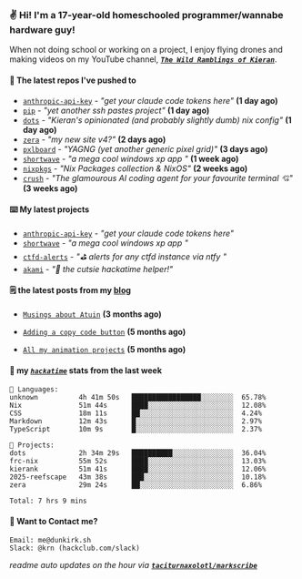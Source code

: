 ### ✌️ Hi! I'm a 17-year-old homeschooled programmer/wannabe hardware guy!

When not doing school or working on a project, I enjoy flying drones and making videos on my YouTube channel, [**_`The Wild Ramblings of Kieran`_**](https://youtube.com/@kieran.rambles).

#### 👷 The latest repos I've pushed to

- [`anthropic-api-key`](https://github.com/taciturnaxolotl/anthropic-api-key) - _"get your claude code tokens here"_ **(1 day ago)**
- [`pip`](https://github.com/taciturnaxolotl/pip) - _"yet another ssh pastes project"_ **(1 day ago)**
- [`dots`](https://github.com/taciturnaxolotl/dots) - _"Kieran's opinionated (and probably slightly dumb) nix config"_ **(1 day ago)**
- [`zera`](https://github.com/taciturnaxolotl/zera) - _"my new site v4?"_ **(2 days ago)**
- [`pxlboard`](https://github.com/taciturnaxolotl/pxlboard) - _"YAGNG (yet another generic pixel grid)"_ **(3 days ago)**
- [`shortwave`](https://github.com/taciturnaxolotl/shortwave) - _"a mega cool windows xp app "_ **(1 week ago)**
- [`nixpkgs`](https://github.com/NixOS/nixpkgs) - _"Nix Packages collection & NixOS"_ **(2 weeks ago)**
- [`crush`](https://github.com/charmbracelet/crush) - _"The glamourous AI coding agent for your favourite terminal 💘"_ **(3 weeks ago)**

#### ⌨️ My latest projects

- [`anthropic-api-key`](https://github.com/taciturnaxolotl/anthropic-api-key) - _"get your claude code tokens here"_
- [`shortwave`](https://github.com/taciturnaxolotl/shortwave) - _"a mega cool windows xp app "_
- [`ctfd-alerts`](https://github.com/taciturnaxolotl/ctfd-alerts) - _"⛳ alerts for any ctfd instance via ntfy "_
- [`akami`](https://github.com/taciturnaxolotl/akami) - _"🌷 the cutsie hackatime helper!"_

#### 🗒️ the latest posts from my [blog](https://dunkirk.sh)

- [`Musings about Atuin`](https://dunkirk.sh/blog/atuin/) **(3 months ago)**

- [`Adding a copy code button`](https://dunkirk.sh/blog/adding-a-copy-button/) **(5 months ago)**

- [`All my animation projects`](https://dunkirk.sh/blog/my-animations/) **(5 months ago)**



#### 📡 my [_`hackatime`_](https://waka.hackclub.com) stats from the last week

```text
💾 Languages:
unknown          4h 41m 50s   █████████████████░░░░░░░░  65.78%
Nix              51m 44s      ████░░░░░░░░░░░░░░░░░░░░░  12.08%
CSS              18m 11s      ██░░░░░░░░░░░░░░░░░░░░░░░  4.24%
Markdown         12m 43s      █░░░░░░░░░░░░░░░░░░░░░░░░  2.97%
TypeScript       10m 9s       █░░░░░░░░░░░░░░░░░░░░░░░░  2.37%

💼 Projects:
dots             2h 34m 29s   ██████████░░░░░░░░░░░░░░░  36.04%
frc-nix          55m 52s      ████░░░░░░░░░░░░░░░░░░░░░  13.03%
kierank          51m 41s      ████░░░░░░░░░░░░░░░░░░░░░  12.06%
2025-reefscape   43m 38s      ███░░░░░░░░░░░░░░░░░░░░░░  10.18%
zera             29m 24s      ██░░░░░░░░░░░░░░░░░░░░░░░  6.86%

Total: 7 hrs 9 mins
```

#### 📮 Want to Contact me?

```text
Email: me@dunkirk.sh
Slack: @krn (hackclub.com/slack)
```

_readme auto updates on the hour via [**`taciturnaxolotl/markscribe`**](https://github.com/taciturnaxolotl/markscribe)_
